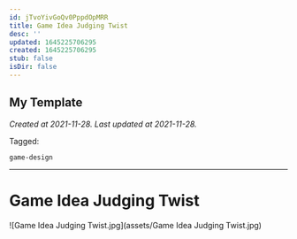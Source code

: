 ```yaml
---
id: jTvoYivGoQv0PppdOpMRR
title: Game Idea Judging Twist
desc: ''
updated: 1645225706295
created: 1645225706295
stub: false
isDir: false
---
```

My Template
---

_Created at 2021-11-28._
_Last updated at 2021-11-28._



Tagged: 
```
game-design
```


---

# Game Idea Judging Twist


![Game Idea Judging Twist.jpg](assets/Game Idea Judging Twist.jpg)

